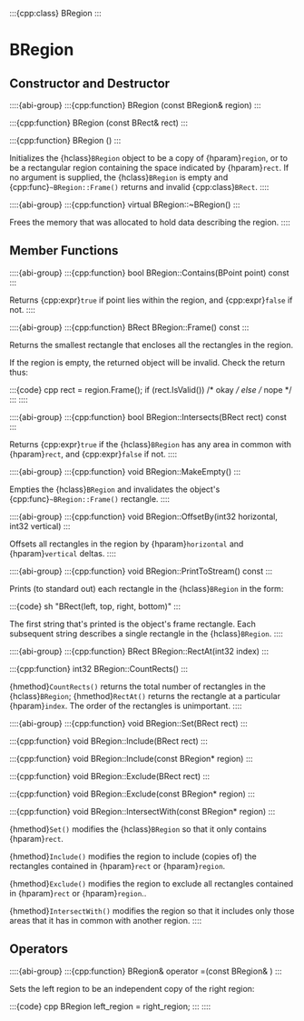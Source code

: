 :::{cpp:class} BRegion
:::

# BRegion

## Constructor and Destructor

::::{abi-group}
:::{cpp:function} BRegion (const BRegion& region)
:::

:::{cpp:function} BRegion (const BRect& rect)
:::

:::{cpp:function} BRegion ()
:::

Initializes the {hclass}`BRegion` object to be a copy of {hparam}`region`,
or to be a rectangular region containing the space indicated by
{hparam}`rect`. If no argument is supplied, the {hclass}`BRegion` is empty
and {cpp:func}`~BRegion::Frame()` returns and invalid {cpp:class}`BRect`.
::::

::::{abi-group}
:::{cpp:function} virtual BRegion::~BRegion()
:::

Frees the memory that was allocated to hold data describing the region.
::::

## Member Functions

::::{abi-group}
:::{cpp:function} bool BRegion::Contains(BPoint point) const
:::

Returns {cpp:expr}`true` if point lies within the region, and
{cpp:expr}`false` if not.
::::

::::{abi-group}
:::{cpp:function} BRect BRegion::Frame() const
:::

Returns the smallest rectangle that encloses all the rectangles in the
region.

If the region is empty, the returned object will be invalid. Check the
return thus:

:::{code} cpp
rect = region.Frame();
if (rect.IsValid())
   /* okay */
else
   /* nope */
:::
::::

::::{abi-group}
:::{cpp:function} bool BRegion::Intersects(BRect rect) const
:::

Returns {cpp:expr}`true` if the {hclass}`BRegion` has any area in common
with {hparam}`rect`, and {cpp:expr}`false` if not.
::::

::::{abi-group}
:::{cpp:function} void BRegion::MakeEmpty()
:::

Empties the {hclass}`BRegion` and invalidates the object's
{cpp:func}`~BRegion::Frame()` rectangle.
::::

::::{abi-group}
:::{cpp:function} void BRegion::OffsetBy(int32 horizontal, int32 vertical)
:::

Offsets all rectangles in the region by {hparam}`horizontal` and
{hparam}`vertical` deltas.
::::

::::{abi-group}
:::{cpp:function} void BRegion::PrintToStream() const
:::

Prints (to standard out) each rectangle in the {hclass}`BRegion` in the
form:

:::{code} sh
"BRect(left, top, right, bottom)"
:::

The first string that's printed is the object's frame rectangle. Each
subsequent string describes a single rectangle in the {hclass}`BRegion`.
::::

::::{abi-group}
:::{cpp:function} BRect BRegion::RectAt(int32 index)
:::

:::{cpp:function} int32 BRegion::CountRects()
:::

{hmethod}`CountRects()` returns the total number of rectangles in the
{hclass}`BRegion`; {hmethod}`RectAt()` returns the rectangle at a
particular {hparam}`index`. The order of the rectangles is unimportant.
::::

::::{abi-group}
:::{cpp:function} void BRegion::Set(BRect rect)
:::

:::{cpp:function} void BRegion::Include(BRect rect)
:::

:::{cpp:function} void BRegion::Include(const BRegion* region)
:::

:::{cpp:function} void BRegion::Exclude(BRect rect)
:::

:::{cpp:function} void BRegion::Exclude(const BRegion* region)
:::

:::{cpp:function} void BRegion::IntersectWith(const BRegion* region)
:::

{hmethod}`Set()` modifies the {hclass}`BRegion` so that it only contains
{hparam}`rect`.

{hmethod}`Include()` modifies the region to include (copies of) the
rectangles contained in {hparam}`rect` or {hparam}`region`.

{hmethod}`Exclude()` modifies the region to exclude all rectangles
contained in {hparam}`rect` or {hparam}`region`..

{hmethod}`IntersectWith()` modifies the region so that it includes only
those areas that it has in common with another region.
::::

## Operators

::::{abi-group}
:::{cpp:function} BRegion& operator =(const BRegion& )
:::

Sets the left region to be an independent copy of the right region:

:::{code} cpp
BRegion left_region = right_region;
:::
::::

